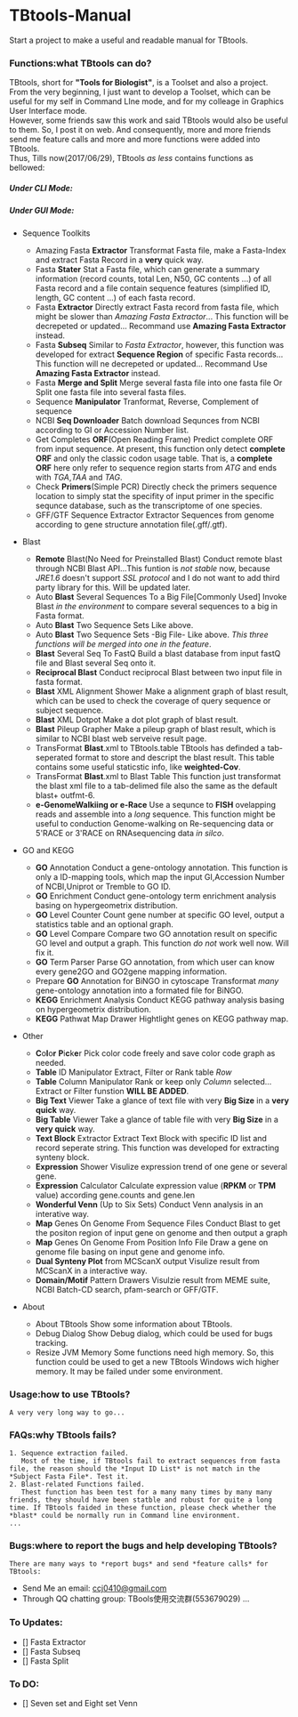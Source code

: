 # TBtools-Manual
Start a project to make a useful and readable manual for TBtools.

### Functions:what TBtools can do?
TBtools, short for **"Tools for Biologist"**, is a Toolset and also a project.  
From the very beginning, I just want to develop a Toolset, which can be useful for my self in Command LIne mode, and for my colleage in Graphics User Interface mode.  
However, some friends saw this work and said TBtools would also be useful to them. So, I post it on web. And consequently, more and more friends send me feature calls and more and more functions were added into TBtools.   
Thus, Tills now(2017/06/29), TBtools *as less* contains functions as bellowed:
##### Under CLI Mode:


##### Under GUI Mode:
* Sequence Toolkits
  + Amazing Fasta **Extractor**
        Transformat Fasta file, make a Fasta-Index and extract Fasta Record in a **very** quick way. 
  + Fasta **Stater**
        Stat a Fasta file, which can generate a summary information (record counts, total Len, N50, GC contents ...) of all Fasta record and a file contain sequence features (simplified ID, length, GC content ...) of each fasta record.
  + Fasta **Extractor**
        Directly extract Fasta record from fasta file, which might be slower than *Amazing Fasta Extractor*... This function will be decrepeted or updated... Recommand use **Amazing Fasta Extractor** instead.
  + Fasta **Subseq**
        Similar to *Fasta Extractor*, however, this function was developed for extract **Sequence Region** of specific Fasta records... This function will ne decrepeted or updated... Recommand Use **Amazing Fasta Extractor** instead.
  + Fasta **Merge and Split**
        Merge several fasta file into one fasta file Or Split one fasta file into several fasta files.
  + Sequence **Manipulator**
  	Tranformat, Reverse, Complement of sequence
  + NCBI **Seq Downloader**
        Batch download Sequnces from NCBI according to GI or Accession Number list.
  + Get Completes **ORF**(Open Reading Frame)
  	Predict complete ORF from input sequence. At present, this function only detect **complete ORF** and only the classic codon usage table. That is, a **complete ORF** here only refer to sequence region starts from *ATG* and ends with *TGA*,*TAA* and *TAG*.
  + Check **Primers**(Simple PCR)
        Directly check the primers sequence location to simply stat the specifity of input primer in the specific sequnce database, such as the transcriptome of one species.
  + GFF/GTF Sequence Extractor
        Extractor Sequences from genome according to gene structure annotation file(.gff/.gtf).
* Blast
  + **Remote** Blast(No Need for Preinstalled Blast)
        Conduct remote blast through NCBI Blast API...This funtion is *not stable* now, because *JRE1.6* doesn't support *SSL protocol* and I do not want to add third party library for this. Will be updated later.
  + Auto **Blast** Several Sequences To a Big File[Commonly Used]
        Invoke Blast *in the environment* to compare several sequences to a big in Fasta format.
  + Auto **Blast** Two Sequence Sets
        Like above.
  + Auto **Blast** Two Sequence Sets -Big File-
        Like above. *This three functions will be merged into one in the feature*.
  + **Blast** Several Seq To FastQ
        Build a blast database from input fastQ file and Blast several Seq onto it.
  + **Reciprocal Blast**
        Conduct reciprocal Blast between two input file in fasta format.
  + **Blast** XML Alignment Shower
        Make a alignment graph of blast result, which can be used to check the coverage of query sequence or subject sequence.
  + **Blast** XML Dotpot
        Make a dot plot graph of blast result.
  + **Blast** Pileup Grapher
        Make a pileup graph of blast result, which is similar to NCBI blast web serveive result page.
  + TransFormat **Blast**.xml to TBtools.table
        TBtools has definded a tab-seperated format to store and descript the blast result. This table contains some useful staticstic info, like **weighted-Cov**.
  + TransFormat **Blast**.xml to Blast Table
        This function just transformat the blast xml file to a tab-delimed file also the same as the default blast+ outfmt-6.
  + **e-GenomeWalkiing or e-Race**
        Use a sequnce to **FISH** ovelapping reads and assemble into a *long* sequence. This function might be useful to conduction Genome-walking on Re-sequencing data or 5'RACE or 3'RACE on RNAsequencing data *in silco*.

* GO and KEGG
  + **GO** Annotation
        Conduct a gene-ontology annotation. This function is only a ID-mapping tools, which map the input GI,Accession Number of NCBI,Uniprot or Tremble to GO ID.
  + **GO** Enrichment
        Conduct gene-ontology term enrichment analysis basing on hypergeometrix distribution.
  + **GO** Level Counter
        Count gene number at specific GO level, output a statistics table and an optional graph.
  + **GO** Level Compare
        Compare two GO annotation result on specific GO level and output a graph. This function *do not* work well now. Will fix it.
  + **GO** Term Parser
        Parse GO annotation, from which user can know every gene2GO and GO2gene mapping information.
  + Prepare **GO** Annotation for BiNGO in cytoscape
        Transformat *many* gene-ontology annotation into a formated file for BiNGO.
  + **KEGG** Enrichment Analysis
        Conduct KEGG pathway analysis basing on hypergeometrix distribution.
  + **KEGG** Pathwat Map Drawer
        Hightlight genes on KEGG pathway map.
* Other
  + **C**o**l**o**r** **P**i**c**k**e**r
        Pick color code freely and save color code graph as needed.
  + **Table** ID Manipulator
        Extract, Filter or Rank table *Row*
  + **Table** Column Manipulator
        Rank or keep only *Column* selected... Extract or Filter funstion **WILL BE ADDED**.
  + **Big Text** Viewer
        Take a glance of text file with very **Big Size** in a **very quick** way.
  + **Big Table** Viewer
        Take a glance of table file with very **Big Size** in a **very quick** way.
  + **Text Block** Extractor
        Extract Text Block with specific ID list and record seperate string. This function was developed for extracting synteny block.
  + **Expression** Shower
        Visulize expression trend of one gene or several gene.
  + **Expression** Calculator
        Calculate expression value (**RPKM** or **TPM** value) according gene.counts and gene.len
  + **Wonderful Venn** (Up to Six Sets)
        Conduct Venn analysis in an interative way.
  + **Map** Genes On Genome From Sequence Files
        Conduct Blast to get the positon region of input gene on genome and then output a graph
  + **Map** Genes On Genome From Position Info File
        Draw a gene on genome file basing on input gene and genome info.
  + **Dual Synteny Plot** from MCScanX output
        Visulize result from MCScanX in a interactive way.
  + **Domain/Motif** Pattern Drawers
        Visulzie result from MEME suite, NCBI Batch-CD search, pfam-search or GFF/GTF.
* About
  + About TBtools
        Show some information about TBtools.
  + Debug Dialog
        Show Debug dialog, which could be used for bugs tracking.
  + Resize JVM Memory
        Some functions need high memory. So, this function could be used to get a new TBtools Windows wich higher memory. It may be failed under some environment.


### Usage:how to use TBtools?
    A very very long way to go...
### FAQs:why TBtools fails?
    1. Sequence extraction failed.
       Most of the time, if TBtools fail to extract sequences from fasta file, the reason should the *Input ID List* is not match in the *Subject Fasta File*. Test it.
    2. Blast-related Functions failed.
       Thest function has been test for a many many times by many many friends, they should have been statble and robust for quite a long time. If TBtools faided in these function, please check whether the *blast* could be normally run in Command line environment.
    ...
### Bugs:where to report the bugs and help developing TBtools?
    There are many ways to *report bugs* and send *feature calls* for TBtools:
- Send Me an email: ccj0410@gmail.com
- Through QQ chatting group: TBools使用交流群(553679029)
    ...
### To Updates:
- [] Fasta Extractor
- [] Fasta Subseq
- [] Fasta Split

### To DO:
- [] Seven set and Eight set Venn

